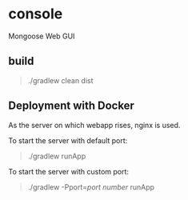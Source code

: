 # console
Mongoose Web GUI

## build
>./gradlew clean dist

## Deployment with Docker
As the server on which webapp rises, nginx is used.

To start the server with default port:
>./gradlew runApp

To start the server with custom port: 
>./gradlew -Pport=*port number* runApp

